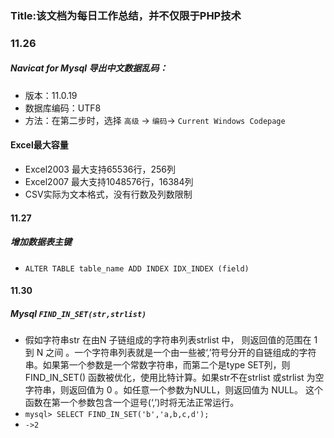 ### Title:该文档为每日工作总结，并不仅限于PHP技术

    
### 11.26 
##### Navicat for Mysql 导出中文数据乱码：
* 版本：11.0.19
* 数据库编码：UTF8
* 方法：在第二步时，选择 `高级` -> `编码`-> `Current Windows Codepage`



#### Excel最大容量
* Excel2003 最大支持65536行，256列
* Excel2007 最大支持1048576行，16384列
* CSV实际为文本格式，没有行数及列数限制

#### 11.27
##### 增加数据表主键
* `ALTER TABLE table_name ADD INDEX IDX_INDEX (field)`

#### 11.30
##### Mysql `FIND_IN_SET(str,strlist)`
* 假如字符串str 在由N 子链组成的字符串列表strlist 中， 则返回值的范围在 1 到 N 之间 。一个字符串列表就是一个由一些被‘,’符号分开的自链组成的字符串。如果第一个参数是一个常数字符串，而第二个是type SET列，则   FIND_IN_SET() 函数被优化，使用比特计算。如果str不在strlist 或strlist 为空字符串，则返回值为 0 。如任意一个参数为NULL，则返回值为 NULL。 这个函数在第一个参数包含一个逗号(‘,’)时将无法正常运行。
* `mysql> SELECT FIND_IN_SET('b','a,b,c,d');`
* `->2`


